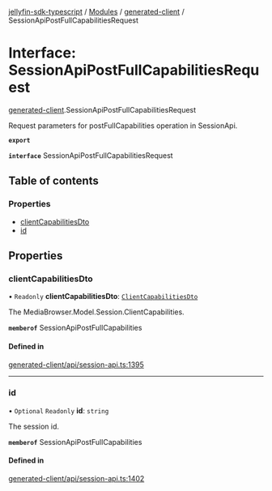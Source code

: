 [jellyfin-sdk-typescript](../README.md) / [Modules](../modules.md) / [generated-client](../modules/generated_client.md) / SessionApiPostFullCapabilitiesRequest

# Interface: SessionApiPostFullCapabilitiesRequest

[generated-client](../modules/generated_client.md).SessionApiPostFullCapabilitiesRequest

Request parameters for postFullCapabilities operation in SessionApi.

**`export`**

**`interface`** SessionApiPostFullCapabilitiesRequest

## Table of contents

### Properties

- [clientCapabilitiesDto](generated_client.SessionApiPostFullCapabilitiesRequest.md#clientcapabilitiesdto)
- [id](generated_client.SessionApiPostFullCapabilitiesRequest.md#id)

## Properties

### clientCapabilitiesDto

• `Readonly` **clientCapabilitiesDto**: [`ClientCapabilitiesDto`](generated_client.ClientCapabilitiesDto.md)

The MediaBrowser.Model.Session.ClientCapabilities.

**`memberof`** SessionApiPostFullCapabilities

#### Defined in

[generated-client/api/session-api.ts:1395](https://github.com/thornbill/jellyfin-sdk-typescript/blob/7534c86/src/generated-client/api/session-api.ts#L1395)

___

### id

• `Optional` `Readonly` **id**: `string`

The session id.

**`memberof`** SessionApiPostFullCapabilities

#### Defined in

[generated-client/api/session-api.ts:1402](https://github.com/thornbill/jellyfin-sdk-typescript/blob/7534c86/src/generated-client/api/session-api.ts#L1402)
